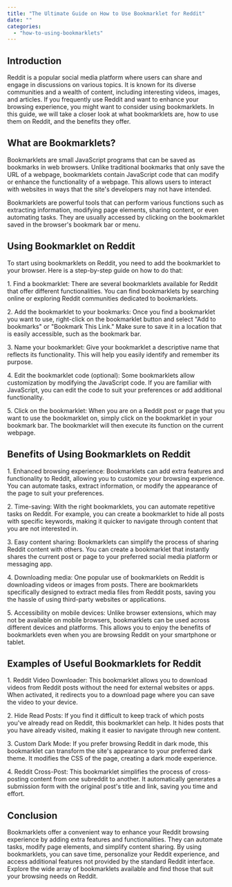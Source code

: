 ```yaml
---
title: "The Ultimate Guide on How to Use Bookmarklet for Reddit"
date: ""
categories: 
  - "how-to-using-bookmarklets"
---
```


## Introduction

Reddit is a popular social media platform where users can share and engage in discussions on various topics. It is known for its diverse communities and a wealth of content, including interesting videos, images, and articles. If you frequently use Reddit and want to enhance your browsing experience, you might want to consider using bookmarklets. In this guide, we will take a closer look at what bookmarklets are, how to use them on Reddit, and the benefits they offer.

## What are Bookmarklets?

Bookmarklets are small JavaScript programs that can be saved as bookmarks in web browsers. Unlike traditional bookmarks that only save the URL of a webpage, bookmarklets contain JavaScript code that can modify or enhance the functionality of a webpage. This allows users to interact with websites in ways that the site's developers may not have intended.

Bookmarklets are powerful tools that can perform various functions such as extracting information, modifying page elements, sharing content, or even automating tasks. They are usually accessed by clicking on the bookmarklet saved in the browser's bookmark bar or menu.

## Using Bookmarklet on Reddit

To start using bookmarklets on Reddit, you need to add the bookmarklet to your browser. Here is a step-by-step guide on how to do that:

1\. Find a bookmarklet: There are several bookmarklets available for Reddit that offer different functionalities. You can find bookmarklets by searching online or exploring Reddit communities dedicated to bookmarklets.

2\. Add the bookmarklet to your bookmarks: Once you find a bookmarklet you want to use, right-click on the bookmarklet button and select "Add to bookmarks" or "Bookmark This Link." Make sure to save it in a location that is easily accessible, such as the bookmark bar.

3\. Name your bookmarklet: Give your bookmarklet a descriptive name that reflects its functionality. This will help you easily identify and remember its purpose.

4\. Edit the bookmarklet code (optional): Some bookmarklets allow customization by modifying the JavaScript code. If you are familiar with JavaScript, you can edit the code to suit your preferences or add additional functionality.

5\. Click on the bookmarklet: When you are on a Reddit post or page that you want to use the bookmarklet on, simply click on the bookmarklet in your bookmark bar. The bookmarklet will then execute its function on the current webpage.

## Benefits of Using Bookmarklets on Reddit

1\. Enhanced browsing experience: Bookmarklets can add extra features and functionality to Reddit, allowing you to customize your browsing experience. You can automate tasks, extract information, or modify the appearance of the page to suit your preferences.

2\. Time-saving: With the right bookmarklets, you can automate repetitive tasks on Reddit. For example, you can create a bookmarklet to hide all posts with specific keywords, making it quicker to navigate through content that you are not interested in.

3\. Easy content sharing: Bookmarklets can simplify the process of sharing Reddit content with others. You can create a bookmarklet that instantly shares the current post or page to your preferred social media platform or messaging app.

4\. Downloading media: One popular use of bookmarklets on Reddit is downloading videos or images from posts. There are bookmarklets specifically designed to extract media files from Reddit posts, saving you the hassle of using third-party websites or applications.

5\. Accessibility on mobile devices: Unlike browser extensions, which may not be available on mobile browsers, bookmarklets can be used across different devices and platforms. This allows you to enjoy the benefits of bookmarklets even when you are browsing Reddit on your smartphone or tablet.

## Examples of Useful Bookmarklets for Reddit

1\. Reddit Video Downloader: This bookmarklet allows you to download videos from Reddit posts without the need for external websites or apps. When activated, it redirects you to a download page where you can save the video to your device.

2\. Hide Read Posts: If you find it difficult to keep track of which posts you've already read on Reddit, this bookmarklet can help. It hides posts that you have already visited, making it easier to navigate through new content.

3\. Custom Dark Mode: If you prefer browsing Reddit in dark mode, this bookmarklet can transform the site's appearance to your preferred dark theme. It modifies the CSS of the page, creating a dark mode experience.

4\. Reddit Cross-Post: This bookmarklet simplifies the process of cross-posting content from one subreddit to another. It automatically generates a submission form with the original post's title and link, saving you time and effort.

## Conclusion

Bookmarklets offer a convenient way to enhance your Reddit browsing experience by adding extra features and functionalities. They can automate tasks, modify page elements, and simplify content sharing. By using bookmarklets, you can save time, personalize your Reddit experience, and access additional features not provided by the standard Reddit interface. Explore the wide array of bookmarklets available and find those that suit your browsing needs on Reddit.
